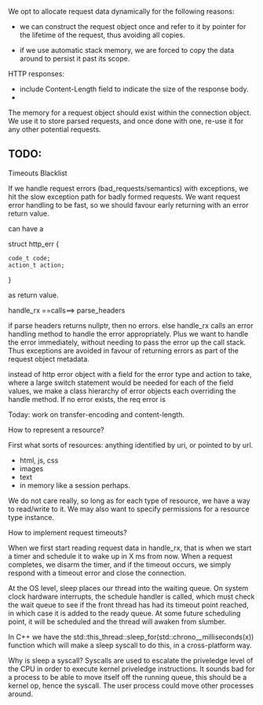 We opt to allocate request data dynamically for the following reasons:

- we can construct the request object once and refer to it by pointer for the lifetime
of the request, thus avoiding all copies.

- if we use automatic stack memory, we are forced to copy the data around to persist it
past its scope.


HTTP responses:

- include Content-Length field to indicate the size of the response body.
- 


The memory for a request object should exist within the connection object.
We use it to store parsed requests, and once done with one, re-use it for any other potential requests.


TODO:
-----

Timeouts
Blacklist


If we handle request errors (bad_requests/semantics) with exceptions, we hit the slow exception path
for badly formed requests. We want request error handling to be fast, so we should favour early returning
with an error return value.

can have a

struct http_err {

    code_t code;
    action_t action;

}

as return value.

handle_rx ==calls==> parse_headers

if parse headers returns nullptr, then no errors.
else handle_rx calls an error handling method to handle the error appropriately. Plus we want to handle
the error immediately, without needing to pass the error up the call stack. Thus exceptions are avoided in favour of returning errors as part of the request object metadata.

instead of http error object with a field for the error type and action to take,
where a large switch statement would be needed for each of the field values, we make a class hierarchy
of error objects each overriding the handle method. If no error exists, the req error is 


Today: work on transfer-encoding and content-length.


How to represent a resource?

First what sorts of resources: anything identified by uri, or pointed to by url.
- html, js, css
- images
- text
- in memory like a session perhaps.

We do not care really, so long as for each type of resource, we have a way to read/write to it.
We may also want to specify permissions for a resource type instance.

How to implement request timeouts?

When we first start reading request data in handle_rx, that is when we start a timer and schedule it to wake up in X ms from now.
When a request completes, we disarm the timer, and if the timeout occurs, we simply respond with a timeout error and close the connection.


At the OS level, sleep places our thread into the waiting queue. On system clock hardware interrupts, the schedule handler is called,
which must check the wait queue to see if the front thread has had its timeout point reached, in which case it is added to the ready queue.
At some future scheduling point, it will be scheduled and the thread will awaken from slumber.

In C++ we have the std::this_thread::sleep_for(std::chrono__milliseconds(x)) function which will make a sleep syscall to do this, in a cross-platform
way.

Why is sleep a syscall? Syscalls are used to escalate the priveledge level of the CPU in order to execute kernel priveledge instructions.
It sounds bad for a process to be able to move itself off the running queue, this should be a kernel op, hence the syscall. The user process could
move other processes around.